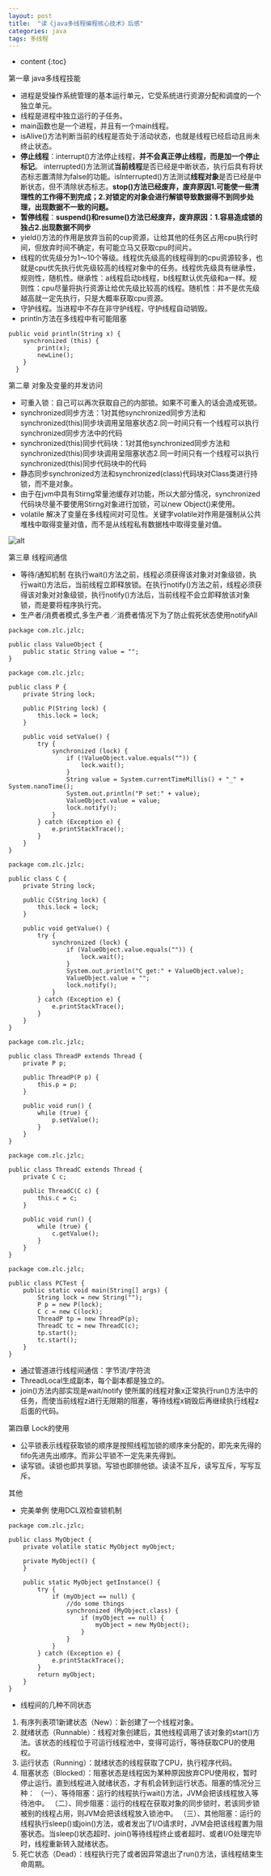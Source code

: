 ```yaml
---
layout: post
title:  "读《java多线程编程核心技术》后感"
categories: java
tags: 多线程
---
```


* content
{:toc}


第一章 java多线程技能

- 进程是受操作系统管理的基本运行单元，它受系统进行资源分配和调度的一个独立单元。
- 线程是进程中独立运行的子任务。
- main函数也是一个进程，并且有一个main线程。
- isAlive()方法判断当前的线程是否处于活动状态，也就是线程已经启动且尚未终止状态。
- **停止线程**：interrupt()方法停止线程，**并不会真正停止线程，而是加一个停止标记**。 interrupted()方法测试**当前线程**是否已经是中断状态，执行后具有将状态标志置清除为false的功能。isInterrupted()方法测试**线程对象**是否已经是中断状态，但不清除状态标志。**stop()方法已经废弃，废弃原因1.可能使一些清理性的工作得不到完成；2.对锁定的对象会进行解锁导致数据得不到同步处理，出现数据不一致的问题。**
- **暂停线程**：**suspend()和resume()方法已经废弃，废弃原因：1.容易造成锁的独占2.出现数据不同步**
- yield()方法的作用是放弃当前的cup资源，让给其他的任务区占用cpu执行时间，但放弃时间不确定，有可能立马又获取cpu时间片。
- 线程的优先级分为1～10个等级。线程优先级高的线程得到的cpu资源较多，也就是cpu优先执行优先级较高的线程对象中的任务。线程优先级具有继承性，规则性，随机性。继承性：a线程启动b线程，b线程默认优先级和a一样。规则性：cpu尽量将执行资源让给优先级比较高的线程。随机性：并不是优先级越高就一定先执行，只是大概率获取cpu资源。
- 守护线程。当进程中不存在非守护线程，守护线程自动销毁。
- println方法在多线程中有可能阻塞

```
public void println(String x) {  
    synchronized (this) {  
        print(x);  
        newLine();  
    }  
  }  
```

第二章 对象及变量的并发访问

- 可重入锁：自己可以再次获取自己的内部锁。如果不可重入的话会造成死锁。
- synchronized同步方法：1对其他synchronized同步方法和synchronized(this)同步块调用呈阻塞状态2.同一时间只有一个线程可以执行synchronized同步方法中的代码
- synchronized(this)同步代码块：1对其他synchronized同步方法和synchronized(this)同步块调用呈阻塞状态2.同一时间只有一个线程可以执行synchronized(this)同步代码块中的代码
- 静态同步synchronized方法和synchronized(class)代码块对Class类进行持锁，而不是对象。
- 由于在jvm中具有Stirng常量池缓存对功能，所以大部分情况，synchronized代码块尽量不要使用Stirng对象进行加锁，可以new Object()来使用。
- volatile 解决了变量在多线程间对可见性。关键字volatile对作用是强制从公共堆栈中取得变量对值，而不是从线程私有数据栈中取得变量对值。

![alt](https://www.zhangluncong.com/static/upload/20180505/yqTJ5mjM6WHf5HsCcYXw.png)

第三章 线程间通信

- 等待/通知机制 在执行wait()方法之前，线程必须获得该对象对对象级锁，执行wait()方法后，当前线程立即释放锁。在执行notify()方法之前，线程必须获得该对象对对象级锁，执行notify()方法后，当前线程不会立即释放该对象锁，而是要将程序执行完。
- 生产者/消费者模式,多生产者／消费者情况下为了防止假死状态使用notifyAll

```
package com.zlc.jzlc;

public class ValueObject {
    public static String value = "";
}

```

```
package com.zlc.jzlc;

public class P {
    private String lock;

    public P(String lock) {
        this.lock = lock;
    }

    public void setValue() {
        try {
            synchronized (lock) {
                if (!ValueObject.value.equals("")) {
                    lock.wait();
                }
                String value = System.currentTimeMillis() + "_" + System.nanoTime();
                System.out.println("P set:" + value);
                ValueObject.value = value;
                lock.notify();
            }
        } catch (Exception e) {
            e.printStackTrace();
        }
    }
}

```

```
package com.zlc.jzlc;

public class C {
    private String lock;

    public C(String lock) {
        this.lock = lock;
    }

    public void getValue() {
        try {
            synchronized (lock) {
                if (ValueObject.value.equals("")) {
                    lock.wait();
                }
                System.out.println("C get:" + ValueObject.value);
                ValueObject.value = "";
                lock.notify();
            }
        } catch (Exception e) {
            e.printStackTrace();
        }
    }
}

```

```
package com.zlc.jzlc;

public class ThreadP extends Thread {
    private P p;

    public ThreadP(P p) {
        this.p = p;
    }

    public void run() {
        while (true) {
            p.setValue();
        }
    }
}

```

```
package com.zlc.jzlc;

public class ThreadC extends Thread {
    private C c;

    public ThreadC(C c) {
        this.c = c;
    }

    public void run() {
        while (true) {
            c.getValue();
        }
    }
}

```

```
package com.zlc.jzlc;

public class PCTest {
    public static void main(String[] args) {
        String lock = new String("");
        P p = new P(lock);
        C c = new C(lock);
        ThreadP tp = new ThreadP(p);
        ThreadC tc = new ThreadC(c);
        tp.start();
        tc.start();
    }
}

```
 - 通过管道进行线程间通信：字节流/字符流
 - ThreadLocal生成副本，每个副本都是独立的。
 - join()方法内部实现是wait/notify 使所属的线程对象x正常执行run()方法中的任务，而使当前线程z进行无限期的阻塞，等待线程x销毁后再继续执行线程z后面的代码。

第四章 Lock的使用
 - 公平锁表示线程获取锁的顺序是按照线程加锁的顺序来分配的，即先来先得的fifo先进先出顺序。而非公平锁不一定先来先得到。
 - 读写锁。读锁也即共享锁。写锁也即排他锁。读读不互斥，读写互斥，写写互斥。

其他

- 完美单例 使用DCL双检查锁机制

```
package com.zlc.jzlc;

public class MyObject {
    private volatile static MyObject myObject;

    private MyObject() {
    }

    public static MyObject getInstance() {
        try {
            if (myObject == null) {
                //do some things
                synchronized (MyObject.class) {
                    if (myObject == null) {
                        myObject = new MyObject();
                    }
                }
            }
        } catch (Exception e) {
            e.printStackTrace();
        }
        return myObject;
    }
}

```
- 线程间的几种不同状态
 1. 有序列表项1新建状态（New）：新创建了一个线程对象。
 2. 就绪状态（Runnable）：线程对象创建后，其他线程调用了该对象的start()方法。该状态的线程位于可运行线程池中，变得可运行，等待获取CPU的使用权。
 3. 运行状态（Running）：就绪状态的线程获取了CPU，执行程序代码。
 4. 阻塞状态（Blocked）：阻塞状态是线程因为某种原因放弃CPU使用权，暂时停止运行。直到线程进入就绪状态，才有机会转到运行状态。阻塞的情况分三种：
（一）、等待阻塞：运行的线程执行wait()方法，JVM会把该线程放入等待池中。
（二）、同步阻塞：运行的线程在获取对象的同步锁时，若该同步锁被别的线程占用，则JVM会把该线程放入锁池中。
（三）、其他阻塞：运行的线程执行sleep()或join()方法，或者发出了I/O请求时，JVM会把该线程置为阻塞状态。当sleep()状态超时、join()等待线程终止或者超时、或者I/O处理完毕时，线程重新转入就绪状态。
 5. 死亡状态（Dead）：线程执行完了或者因异常退出了run()方法，该线程结束生命周期。
